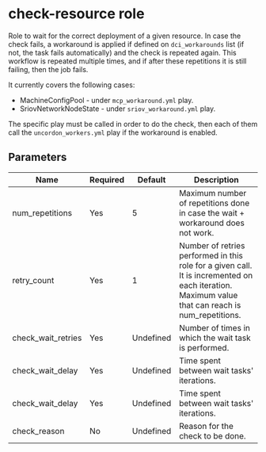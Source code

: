 # check-resource role

Role to wait for the correct deployment of a given resource. In case the check fails, a workaround is applied if defined on `dci_workarounds` list (if not, the task fails automatically) and the check is repeated again. This workflow is repeated multiple times, and if after these repetitions it is still failing, then the job fails.

It currently covers the following cases:

- MachineConfigPool - under `mcp_workaround.yml` play.
- SriovNetworkNodeState - under `sriov_workaround.yml` play.

The specific play must be called in order to do the check, then each of them call the `uncordon_workers.yml` play if the workaround is enabled.

## Parameters

Name                        | Required  | Default                | Description
--------------------------- |-----------|------------------------|-----------------------------------------------------------------------
num\_repetitions            | Yes       | 5                      | Maximum number of repetitions done in case the wait + workaround does not work.
retry\_count                | Yes       | 1                      | Number of retries performed in this role for a given call. It is incremented on each iteration. Maximum value that can reach is num\_repetitions.
check\_wait\_retries        | Yes       | Undefined              | Number of times in which the wait task is performed.
check\_wait\_delay          | Yes       | Undefined              | Time spent between wait tasks' iterations.
check\_wait\_delay          | Yes       | Undefined              | Time spent between wait tasks' iterations.
check\_reason               | No        | Undefined              | Reason for the check to be done.
